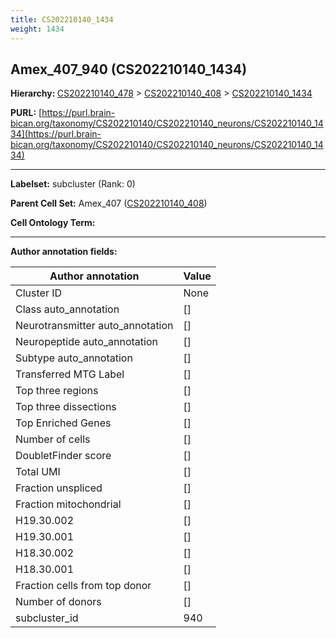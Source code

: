 ```yaml
---
title: CS202210140_1434
weight: 1434
---
```

## Amex_407_940 (CS202210140_1434)
<b>Hierarchy: </b>
[CS202210140_478](../CS202210140_478) >
[CS202210140_408](../CS202210140_408) >
[CS202210140_1434](../CS202210140_1434)

**PURL:** [https://purl.brain-bican.org/taxonomy/CS202210140/CS202210140_neurons/CS202210140_1434](https://purl.brain-bican.org/taxonomy/CS202210140/CS202210140_neurons/CS202210140_1434)

---


**Labelset:** subcluster (Rank: 0)

**Parent Cell Set:** Amex_407 ([CS202210140_408](../CS202210140_408))



**Cell Ontology Term:** 

[MARKER GENES.]: #


---

[TRANSFERRED ANNOTATIONS.]: #


[AUTHOR ANNOTATION FIELDS.]: #


**Author annotation fields:**

| Author annotation | Value |
|-------------------|-------|
|Cluster ID|None|
|Class auto_annotation|[]|
|Neurotransmitter auto_annotation|[]|
|Neuropeptide auto_annotation|[]|
|Subtype auto_annotation|[]|
|Transferred MTG Label|[]|
|Top three regions|[]|
|Top three dissections|[]|
|Top Enriched Genes|[]|
|Number of cells|[]|
|DoubletFinder score|[]|
|Total UMI|[]|
|Fraction unspliced|[]|
|Fraction mitochondrial|[]|
|H19.30.002|[]|
|H19.30.001|[]|
|H18.30.002|[]|
|H18.30.001|[]|
|Fraction cells from top donor|[]|
|Number of donors|[]|
|subcluster_id|940|
